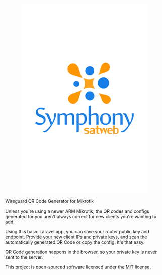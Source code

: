 <p align="center"><a href="https://symphonypc.com" target="_blank"><img src="https://github.com/joes3029/qrcode-wireguard/blob/main/public/images/Symphony%20PC%20-%20Satweb%20Logo50.png" width="400" alt="Symphony PC Logo"></a></p>

Wireguard QR Code Generator for Mikrotik

Unless you're using a newer ARM Mikrotik, the QR codes and configs generated for you aren't always correct for new clients you're wanting to add.

Using this basic Laravel app, you can save your router public key and endpoint. Provide your new client IPs and private keys, and scan the automatically generated QR Code or copy the config. It's that easy.

QR Code generation happens in the browser, so your private key is never sent to the server.

This project is open-sourced software licensed under the [MIT license](https://opensource.org/licenses/MIT).
